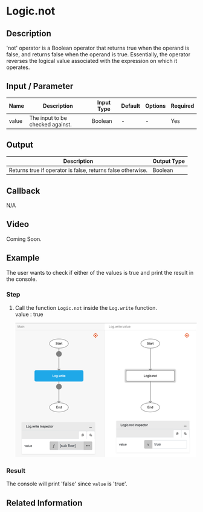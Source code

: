 # Logic.not

## Description

'not' operator is a Boolean operator that returns true when the operand is false, and returns false when the operand is true. Essentially, the operator reverses the logical value associated with the expression on which it operates.

## Input / Parameter

| Name | Description | Input Type | Default | Options | Required |
| ------ | ------ | ------ | ------ | ------ | ------ |
| value | The input to be checked against. | Boolean | - | - | Yes |

## Output

| Description | Output Type |
| ------ | ------ |
| Returns true if operator is false, returns false otherwise. | Boolean |

## Callback

N/A

## Video

Coming Soon.

<!-- Format: [![Video]({image-path})]({url-link}) -->

## Example

The user wants to check if either of the values is true and print the result in the console.
</br>

### Step

1. Call the function `Logic.not` inside the `Log.write` function.
    </br>
    value : true

    ![](./not-step-1.png)

### Result

The console will print 'false' since `value` is 'true'.

## Related Information